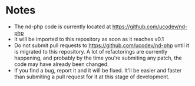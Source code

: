 # Notes

 - The nd-php code is currently located at https://github.com/ucodev/nd-php
 - It will be imported to this repository as soon as it reaches v0.1
 - Do not submit pull requests to https://github.com/ucodev/nd-php until it is migrated to this repository. A lot of refactorings are currently happening, and probably by the time you're submiting any patch, the code may have already been changed.
 - If you find a bug, report it and it will be fixed. It'll be easier and faster than submiting a pull request for it at this stage of development.

